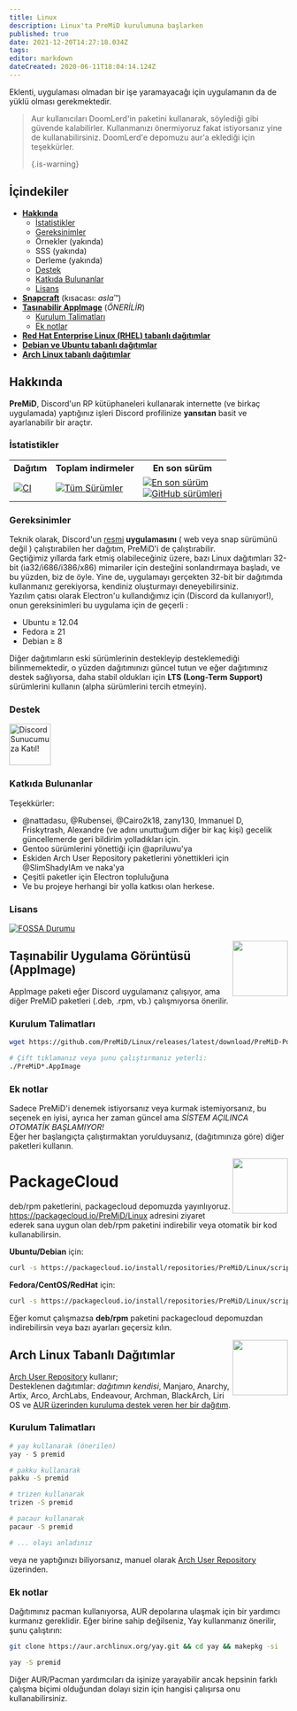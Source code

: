 ```yaml
---
title: Linux
description: Linux'ta PreMiD kurulumuna başlarken
published: true
date: 2021-12-20T14:27:18.034Z
tags:
editor: markdown
dateCreated: 2020-06-11T18:04:14.124Z
---
```


Eklenti, uygulaması olmadan bir işe yaramayacağı için uygulamanın da de yüklü olması gerekmektedir.

> Aur kullanıcıları DoomLerd'in paketini kullanarak, söylediği gibi güvende kalabilirler. Kullanmanızı önermiyoruz fakat istiyorsanız yine de kullanabilirsiniz. DoomLerd'e depomuzu aur'a eklediği için teşekkürler. 
> 
> {.is-warning}

## İçindekiler

- **[Hakkında](#about)**
  - [İstatistikler](#stats)
  - [Gereksinimler](#requirements)
  - Örnekler (yakında)
  - SSS (yakında)
  - Derleme (yakında)
  - [Destek](#support)
  - [Katkıda Bulunanlar](#credits)
  - [Lisans](#license)
- **[Snapcraft](#snapcraft)** (kısacası: _asla_™️)
- **[Taşınabilir AppImage](#appimage)** (_ÖNERİLİR_)
  - [Kurulum Talimatları](#appimageinstall)
  - [Ek notlar](#appimagenotes)
- [**Red Hat Enterprise Linux (RHEL) tabanlı dağıtımlar**](#packagecloud)
- [**Debian ve Ubuntu tabanlı dağıtımlar**](#packagecloud)
- [**Arch Linux tabanlı dağıtımlar**](#arch)

<a name="about"></a>

## Hakkında

**PreMiD**, Discord'un RP kütüphaneleri kullanarak internette (ve birkaç uygulamada) yaptığınız işleri Discord profilinize **yansıtan** basit ve ayarlanabilir bir araçtır.

<a name="stats"></a>

### İstatistikler

<table>
  <tr>
    <th>Dağıtım</th>
    <th>Toplam indirmeler</th>
    <th>En son sürüm</th>
  </tr>
  <tr>
    <td><a href="https://github.com/PreMiD/Linux/actions"><img src="https://github.com/PreMiD/Linux/workflows/CI/badge.svg?branch=master&event=push" alt="CI"></a></td>
    <td><a href="https://github.com/PreMiD/Linux/releases"><img src="https://img.shields.io/github/downloads/PreMiD/Linux/total.svg?maxAge=86400" alt="Tüm Sürümler"></a></td>
    <td><a href="https://github.com/PreMiD/Linux/releases/latest"><img src="https://img.shields.io/github/v/release/PreMiD/Linux.svg?maxAge=86400" alt="En son sürüm"><br><img src="https://img.shields.io/github/downloads/PreMiD/Linux/latest/total.svg?maxAge=86400" alt="GitHub sürümleri"></a></td>
  </tr>
</table>

<a name="requirements"></a>

### Gereksinimler

Teknik olarak, Discord'un [resmi](https://discordapp.com/download) **uygulamasını** ( web veya snap sürümünü değil ) çalıştırabilen her dağıtım, PreMiD'i de çalıştırabilir.</br> Geçtiğimiz yıllarda fark etmiş olabileceğiniz üzere, bazı Linux dağıtımları 32-bit (ia32/i686/i386/x86) mimariler için desteğini sonlandırmaya başladı, ve bu yüzden, biz de öyle. Yine de, uygulamayı gerçekten 32-bit bir dağıtımda kullanmanız gerekiyorsa, kendiniz oluşturmayı deneyebilirsiniz.</br> Yazılım çatısı olarak Electron'u kullandığımız için (Discord da kullanıyor!), onun gereksinimleri bu uygulama için de geçerli :

- Ubuntu ≥ 12.04
- Fedora ≥ 21
- Debian ≥ 8

Diğer dağıtımların eski sürümlerinin destekleyip desteklemediği bilinmemektedir, o yüzden dağıtımınızı güncel tutun ve eğer dağıtımınız destek sağlıyorsa, daha stabil oldukları için **LTS (Long-Term Support)** sürümlerini kullanın (alpha sürümlerini tercih etmeyin).

<a name="support"></a>

### Destek

<div>
  <a target="_blank" href="https://discord.premid.app/" title="Discord'umuza katıl!">
    <img height="75px" draggable="false" src="https://discordapp.com/api/guilds/493130730549805057/widget.png?style=banner2" alt="Discord Sunucumuza Katıl!">
  </a>
</div>

<a name="credits"></a>

### Katkıda Bulunanlar

Teşekkürler:

- @nattadasu, @Rubensei, @Cairo2k18, zany130, Immanuel D, Friskytrash, Alexandre (ve adını unuttuğum diğer bir kaç kişi) gecelik güncellemerde geri bildirim yolladıkları için.
- Gentoo sürümlerini yönettiği için @apriluwu'ya
- Eskiden Arch User Repository paketlerini yönettikleri için @SlimShadyIAm ve naka'ya
- Çeşitli paketler için Electron topluluğuna
- Ve bu projeye herhangi bir yolla katkısı olan herkese.

<a name="license"></a>

### Lisans

[![FOSSA Durumu](https://app.fossa.io/api/projects/git%2Bgithub.com%2FPreMiD%2FLinux.svg?type=large)](https://app.fossa.io/projects/git%2Bgithub.com%2FPreMiD%2FLinux?ref=badge_large)

<img src="https://i.imgur.com/ACAxtmA.png" width="100" height="100" align="right"></img>
<a name="snapcraft"></a>

## Taşınabilir Uygulama Görüntüsü (AppImage)

AppImage paketi eğer Discord uygulamanız çalışıyor, ama diğer PreMiD paketleri (.deb, .rpm, vb.) çalışmıyorsa önerilir.

<a name="appimageinstall"></a>

### Kurulum Talimatları

```bash
wget https://github.com/PreMiD/Linux/releases/latest/download/PreMiD-Portable.AppImage && chmod a+x PreMiD*.AppImage
```

```bash
# Çift tıklamanız veya şunu çalıştırmanız yeterli:
./PreMiD*.AppImage
```

<a name="appimagenotes"></a>

### Ek notlar

Sadece PreMiD'i denemek istiyorsanız veya kurmak istemiyorsanız, bu seçenek en iyisi, ayrıca her zaman güncel ama _SİSTEM AÇILINCA OTOMATİK BAŞLAMIYOR!_</br>Eğer her başlangıçta çalıştırmaktan yorulduysanız, (dağıtımınıza göre) diğer paketleri kullanın.

<img src="https://raw.githubusercontent.com/PreMiD/Linux/master/.github/packagecloud.png" width="100" height="100" align="right"></img>
<a name="packagecloud"></a>

# PackageCloud

deb/rpm paketlerini, packagecloud depomuzda yayınlıyoruz. https://packagecloud.io/PreMiD/Linux adresini ziyaret ederek sana uygun olan deb/rpm paketini indirebilir veya otomatik bir kod kullanabilirsin.

**Ubuntu/Debian** için:

```bash
curl -s https://packagecloud.io/install/repositories/PreMiD/Linux/script.deb.sh | sudo bash
```

**Fedora/CentOS/RedHat** için:

```bash
curl -s https://packagecloud.io/install/repositories/PreMiD/Linux/script.rpm.sh | sudo bash
```

Eğer komut çalışmazsa **deb/rpm** paketini packagecloud depomuzdan indirebilirsin veya bazı ayarları geçersiz kılın.

<a name="arch"></a>
<img src="https://raw.githubusercontent.com/PreMiD/Linux/86ae2fbd49499785281f388a5305b06e0d3ecfea/.github/iusearchbtw.svg" width="100" height="100" align="right"></img>

## Arch Linux Tabanlı Dağıtımlar

[Arch User Repository](https://aur.archlinux.org/packages/premid) kullanır;</br> Desteklenen dağıtımlar: _dağıtımın kendisi_, Manjaro, Anarchy, Artix, Arco, ArchLabs, Endeavour, Archman, BlackArch, Liri OS ve [AUR üzerinden kuruluma destek veren her bir dağıtım](https://wiki.archlinux.org/index.php/Arch-based_distributions#Active).

<a name="archinstall"></a>

### Kurulum Talimatları

```bash
# yay kullanarak (önerilen)
yay - S premid
```

```bash
# pakku kullanarak
pakku -S premid
```

```bash
# trizen kullanarak
trizen -S premid
```

```bash
# pacaur kullanarak
pacaur -S premid
```

```bash
# ... olayı anladınız
```

veya ne yaptığınızı biliyorsanız, manuel olarak [Arch User Repository](https://aur.archlinux.org/packages/premid) üzerinden.

<a name="archnotes"></a>

### Ek notlar

Dağıtımınız pacman kullanıyorsa, AUR depolarına ulaşmak için bir yardımcı kurmanız gereklidir. Eğer birine sahip değilseniz, Yay kullanmanız önerilir, şunu çalıştırın:

```bash
git clone https://aur.archlinux.org/yay.git && cd yay && makepkg -si
```

```bash
yay -S premid
```

Diğer AUR/Pacman yardımcıları da işinize yarayabilir ancak hepsinin farklı çalışma biçimi olduğundan dolayı sizin için hangisi çalışırsa onu kullanabilirsiniz.
